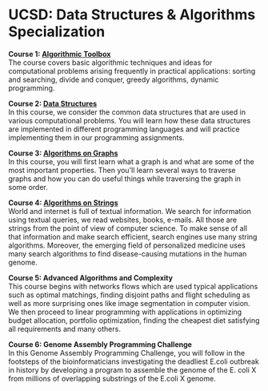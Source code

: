 # UCSD: Data Structures & Algorithms Specialization

**Course 1: [Algorithmic Toolbox](https://github.com/biz-whitney/Coursera-Data-Structures-and-Algorithms-Specialization-/tree/master/Algorithmic%20Toolkit)**  <br />
The course covers basic algorithmic techniques and ideas for computational problems arising frequently in practical applications: sorting and searching, divide and conquer, greedy algorithms, dynamic programming.


**Course 2: [Data Structures](https://github.com/biz-whitney/Coursera-Data-Structures-and-Algorithms-Specialization-/tree/master/Data%20Structures%20)**  <br />
In this course, we consider the common data structures that are used in various computational problems. You will learn how these data structures are implemented in different programming languages and will practice implementing them in our programming assignments.

**Course 3: [Algorithms on Graphs](https://github.com/biz-whitney/Coursera-Data-Structures-and-Algorithms-Specialization-/tree/master/Algorithms%20on%20Graphs%20)** <br />
In this course, you will first learn what a graph is and what are some of the most important properties. Then you'll learn several ways to traverse graphs and how you can do useful things while traversing the graph in some order.

**Course 4: [Algorithms on Strings](https://github.com/biz-whitney/Coursera-Data-Structures-and-Algorithms-Specialization-/tree/master/Algorithms%20on%20Strings)** <br />
World and internet is full of textual information. We search for information using textual queries, we read websites, books, e-mails. All those are strings from the point of view of computer science. To make sense of all that information and make search efficient, search engines use many string algorithms. Moreover, the emerging field of personalized medicine uses many search algorithms to find disease-causing mutations in the human genome.

**Course 5: Advanced Algorithms and Complexity** <br />
This course begins with networks flows which are used typical applications such as optimal matchings, finding disjoint paths and flight scheduling as well as more surprising ones like image segmentation in computer vision. We then proceed to linear programming with applications in optimizing budget allocation, portfolio optimization, finding the cheapest diet satisfying all requirements and many others.

**Course 6: Genome Assembly Programming Challenge** <br />
In this Genome Assembly Programming Challenge, you will follow in the footsteps of the bioinformaticians investigating the deadliest E.coli outbreak in history by developing a program to assemble the genome of the E. coli X from millions of overlapping substrings of the E.coli X genome.
